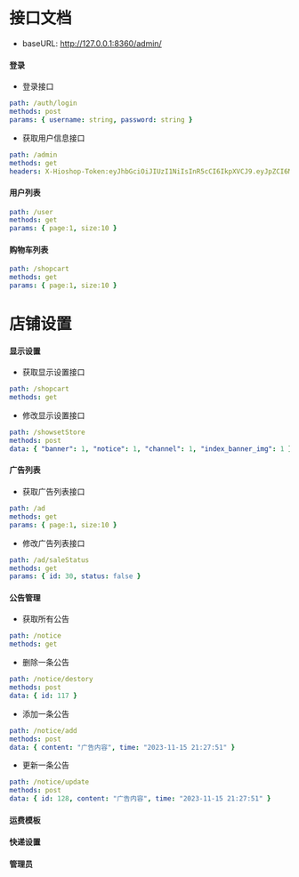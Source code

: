 # 接口文档

- baseURL: http://127.0.0.1:8360/admin/

#### 登录

- 登录接口

```yaml
path: /auth/login
methods: post
params: { username: string, password: string }
```

- 获取用户信息接口

```yaml
path: /admin
methods: get
headers: X-Hioshop-Token:eyJhbGciOiJIUzI1NiIsInR5cCI6IkpXVCJ9.eyJpZCI6MTQsImlhdCI6MTY5NzAzNzc5N30.yW1JQn0N5gaFS8zNAY4J1_GBcbXVyoOiNgOxbMw4jeM
```

#### 用户列表

```yaml
path: /user
methods: get
params: { page:1, size:10 }
```

#### 购物车列表

```yaml
path: /shopcart
methods: get
params: { page:1, size:10 }
```

# 店铺设置

#### 显示设置

- 获取显示设置接口

```yaml
path: /shopcart
methods: get
```

- 修改显示设置接口

```yaml
path: /showsetStore
methods: post
data: { "banner": 1, "notice": 1, "channel": 1, "index_banner_img": 1 }
```

#### 广告列表

- 获取广告列表接口

```yaml
path: /ad
methods: get
params: { page:1, size:10 }
```

- 修改广告列表接口

```yaml
path: /ad/saleStatus
methods: get
params: { id: 30, status: false }
```

#### 公告管理

- 获取所有公告

```yaml
path: /notice
methods: get
```

- 删除一条公告

```yaml
path: /notice/destory
methods: post
data: { id: 117 }
```

- 添加一条公告

```yaml
path: /notice/add
methods: post
data: { content: "广告内容", time: "2023-11-15 21:27:51" }
```

- 更新一条公告

```yaml
path: /notice/update
methods: post
data: { id: 128, content: "广告内容", time: "2023-11-15 21:27:51" }
```

#### 运费模板

#### 快递设置

#### 管理员
